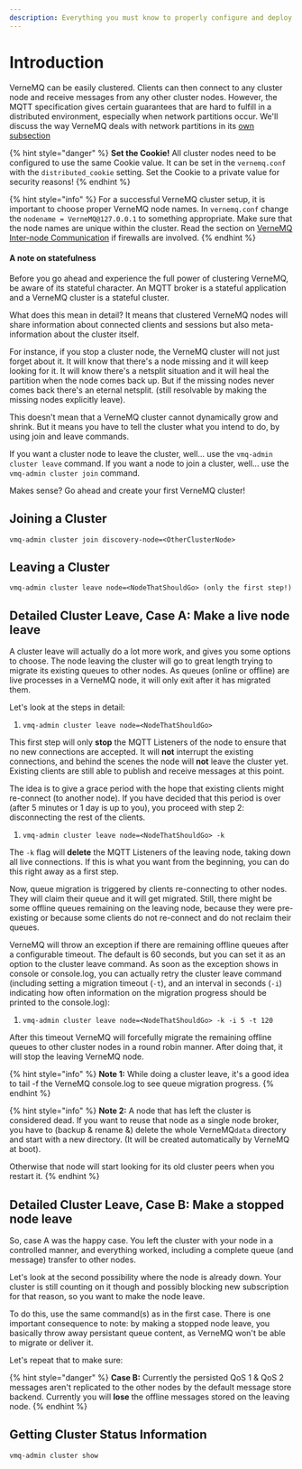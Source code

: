 ```yaml
---
description: Everything you must know to properly configure and deploy a VerneMQ Cluster
---
```


# Introduction

VerneMQ can be easily clustered. Clients can then connect to any cluster node and receive messages from any other cluster nodes. However, the MQTT specification gives certain guarantees that are hard to fulfill in a distributed environment, especially when network partitions occur. We'll discuss the way VerneMQ deals with network partitions in its [own subsection](netsplits.md)

{% hint style="danger" %}
**Set the Cookie!** All cluster nodes need to be configured to use the same Cookie value. It can be set in the `vernemq.conf` with the `distributed_cookie` setting. Set the Cookie to a private value for security reasons!
{% endhint %}

{% hint style="info" %}
For a successful VerneMQ cluster setup, it is important to choose proper VerneMQ node names. In `vernemq.conf` change the `nodename = VerneMQ@127.0.0.1` to something appropriate. Make sure that the node names are unique within the cluster. Read the section on [VerneMQ Inter-node Communication](communication.md) if firewalls are involved.
{% endhint %}

#### A note on statefulness

Before you go ahead and experience the full power of clustering VerneMQ, be aware of its stateful character. An MQTT broker is a stateful application and a VerneMQ cluster is a stateful cluster.

What does this mean in detail? It means that clustered VerneMQ nodes will share information about connected clients and sessions but also meta-information about the cluster itself.

For instance, if you stop a cluster node, the VerneMQ cluster will not just forget about it. It will know that there's a node missing and it will keep looking for it. It will know there's a netsplit situation and it will heal the partition when the node comes back up. But if the missing nodes never comes back there's an eternal netsplit. \(still resolvable by making the missing nodes explicitly leave\).

This doesn't mean that a VerneMQ cluster cannot dynamically grow and shrink. But it means you have to tell the cluster what you intend to do, by using join and leave commands.

If you want a cluster node to leave the cluster, well... use the `vmq-admin cluster leave` command. If you want a node to join a cluster, well... use the `vmq-admin cluster join` command.

Makes sense? Go ahead and create your first VerneMQ cluster!

## Joining a Cluster

```text
vmq-admin cluster join discovery-node=<OtherClusterNode>
```

## Leaving a Cluster

```text
vmq-admin cluster leave node=<NodeThatShouldGo> (only the first step!)
```

## Detailed Cluster Leave, Case A: Make a live node leave

A cluster leave will actually do a lot more work, and gives you some options to choose. The node leaving the cluster will go to great length trying to migrate its existing queues to other nodes. As queues \(online or offline\) are live processes in a VerneMQ node, it will only exit after it has migrated them.

Let's look at the steps in detail:

1. `vmq-admin cluster leave node=<NodeThatShouldGo>`

This first step will only **stop** the MQTT Listeners of the node to ensure that no new connections are accepted. It will **not** interrupt the existing connections, and behind the scenes the node will **not** leave the cluster yet. Existing clients are still able to publish and receive messages at this point.

The idea is to give a grace period with the hope that existing clients might re-connect \(to another node\). If you have decided that this period is over \(after 5 minutes or 1 day is up to you\), you proceed with step 2: disconnecting the rest of the clients.

1. `vmq-admin cluster leave node=<NodeThatShouldGo> -k`

The `-k` flag will **delete** the MQTT Listeners of the leaving node, taking down all live connections. If this is what you want from the beginning, you can do this right away as a first step.

Now, queue migration is triggered by clients re-connecting to other nodes. They will claim their queue and it will get migrated. Still, there might be some offline queues remaining on the leaving node, because they were pre-existing or because some clients do not re-connect and do not reclaim their queues.

VerneMQ will throw an exception if there are remaining offline queues after a configurable timeout. The default is 60 seconds, but you can set it as an option to the cluster leave command. As soon as the exception shows in console or console.log, you can actually retry the cluster leave command \(including setting a migration timeout \(`-t`\), and an interval in seconds \(`-i`\) indicating how often information on the migration progress should be printed to the console.log\):

1. `vmq-admin cluster leave node=<NodeThatShouldGo> -k -i 5 -t 120`

After this timeout VerneMQ will forcefully migrate the remaining offline queues to other cluster nodes in a round robin manner. After doing that, it will stop the leaving VerneMQ node.

{% hint style="info" %}
**Note 1:** While doing a cluster leave, it's a good idea to tail -f the VerneMQ console.log to see queue migration progress.
{% endhint %}

{% hint style="info" %}
**Note 2:** A node that has left the cluster is considered dead. If you want to reuse that node as a single node broker, you have to \(backup & rename &\) delete the whole VerneMQ`data` directory and start with a new directory. \(It will be created automatically by VerneMQ at boot\).

Otherwise that node will start looking for its old cluster peers when you restart it.
{% endhint %}

## Detailed Cluster Leave, Case B: Make a stopped node leave

So, case A was the happy case. You left the cluster with your node in a controlled manner, and everything worked, including a complete queue \(and message\) transfer to other nodes.

Let's look at the second possibility where the node is already down. Your cluster is still counting on it though and possibly blocking new subscription for that reason, so you want to make the node leave.

To do this, use the same command\(s\) as in the first case. There is one important consequence to note: by making a stopped node leave, you basically throw away persistant queue content, as VerneMQ won't be able to migrate or deliver it.

Let's repeat that to make sure:

{% hint style="danger" %}
**Case B:** Currently the persisted QoS 1 & QoS 2 messages aren't replicated to the other nodes by the default message store backend. Currently you will **lose** the offline messages stored on the leaving node.
{% endhint %}

## Getting Cluster Status Information

```text
vmq-admin cluster show
```

